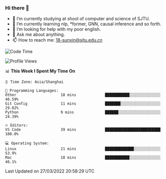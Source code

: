 ### Hi there 👋

<!--
**sunxin000/sunxin000** is a ✨ _special_ ✨ repository because its `README.md` (this file) appears on your GitHub profile.

Here are some ideas to get you started:

- 🔭 I’m currently working on ...
- 🌱 I’m currently learning ...
- 👯 I’m looking to collaborate on ...
- 🤔 I’m looking for help with ...
- 💬 Ask me about ...
- 📫 How to reach me: ...
- 😄 Pronouns: ...
- ⚡ Fun fact: ...
-->
- 🏫 I’m currently studying at shool of computer and science of SJTU.
- 🌱 I’m currently learning nlp, \*former, GNN, causal inference and so forth.
- 🤔 I’m looking for help with my poor english.
- 💬 Ask me about anything.
- 📫 How to reach me: 18-sunxin@sjtu.edu.cn
<!--START_SECTION:waka-->
![Code Time](http://img.shields.io/badge/Code%20Time-126%20hrs%2018%20mins-blue)

![Profile Views](http://img.shields.io/badge/Profile%20Views-14-blue)

📊 **This Week I Spent My Time On** 

```text
⌚︎ Time Zone: Asia/Shanghai

💬 Programming Languages: 
Other                    18 mins             ███████████░░░░░░░░░░░░░░   46.59% 
Git Config               11 mins             ███████░░░░░░░░░░░░░░░░░░   29.02% 
Python                   9 mins              ██████░░░░░░░░░░░░░░░░░░░   24.39%

🔥 Editors: 
VS Code                  39 mins             █████████████████████████   100.0%

💻 Operating System: 
Linux                    21 mins             █████████████░░░░░░░░░░░░   53.9% 
Mac                      18 mins             ███████████░░░░░░░░░░░░░░   46.1%

```


 Last Updated on 27/03/2022 20:58:29 UTC
<!--END_SECTION:waka-->
